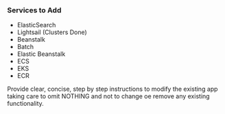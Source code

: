 ###  Services to Add   ###

- ElasticSearch
- Lightsail (Clusters Done)
- Beanstalk
- Batch
- Elastic Beanstalk
- ECS
- EKS
- ECR 





Provide clear, concise, step by step instructions to modify the existing app taking care to omit NOTHING and not to change oe remove any existing functionality.